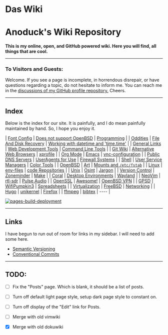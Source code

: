 # Das Wiki

# Anoduck's Wiki Repository

__This is my online, open, and GitHub powered wiki. Here you will find, all things that are cool.__

-----

### To Visitors and Guests:

Welcome. If you see a page is incomplete, in horrendous disrepair, or have questions regarding a topic, do not hesitate to inform me. You
can reach me in the [discussions of my GitHub profile repository.](https://github.com/anoduck) Cheers.

-----

## Index

Below is the index for our site. It is painfully, and I do mean painfully maintained by hand. So, I hope you enjoy it.

| [Font Config](font_config)       | [Does not support OpenBSD](unsupported_for_OpenBSD) | [Programming](programming)                                      |
| [Oddities](oddities)             | [File And Disk Recovery](file_disk-recovery)        | [Working with datetime and 'time.time'](datetime_and_time.time) |
| [General Links](links)           | [Web Development Tools](web_dev_tools)              | [Command Line Tools](command_line_tools)                        |
| [Git Wiki](git-wiki-skeleton)    | [Alternative Web Browsers](web_browsers)            | [xprofile](xprofile)                                            |
| [Org Mode](orgmode)              | [Emacs](emacs)                                      | [vnc-configuration](vnc)                                        |
| [Public DNS Servers](dns)        | [UserAgents for Use](useragent)                     | [Firewall Systems](firewall)                                    |
| [Shell](shell)                   | [User Service Managers](service_managers)           | [Color Tools](color_tools)                                      |
| [OpenBSD](openbsd)               | [Art](art)                                          | [Mounts and `/etc/fstab`](mount_fstab)                          |
| [Linux](linux)                   | [env-files](env-files)                              | [code Repositories](repos)                                      |
| [Unix](unix)                     | [Osint](osint)                                      | [Jargon](jargon)                                                |
| [Version Control](versioning)    | [Zoneminder](zoneminder)                            | [Make](make)                                                    |
| [Coral](google-coral)            | [Desktop Environments](Desktops)                    | [Wayland](wayland)                                              |
| [NeoVim](nvim)                   | [rtl-sdr](rtl-sdr)                                  | [Pulse Audio](pulse)                                            |
| [OpenSSL](openssl)               | [Awesome!](awesome)                                 | [OpenBSD VPN](open-openvpn)                                     |
| [GPSD](gpsd)                     | [WifiPumpkin3](wp3)                                 | [Spreadsheets](spreadsheet)                                     |
| [Virtualization](virtualization) | [FreeBSD](freebsd)                                  | [Networking](networking)                                        |
| [Hugo](hugo)                     | [unikernel](unikernel)                              | [Firefox](firefox)                                              |
| [ffmpeg](ffmpeg)                 | [bibtex](bibtex)                                   | ----                                                            |

[![pages-build-deployment](https://github.com/anoduck/wiki/actions/workflows/pages/pages-build-deployment/badge.svg)](https://github.com/anoduck/wiki/actions/workflows/pages/pages-build-deployment)

-----

## Links

I have begun to run out of room for links in my sidebar. I will need to add some here.

- [Semantic Versioning](https://semver.org)
- [Conventional Commits](https://www.conventionalcommits.org/)

-----

## TODO:

- [ ] Fix the "Posts" page. Which is blank, it should be a list of posts.
- [ ] Turn off default light page style, setup dark page style to constant on.
- [ ] Turn off display of the "Edit" link for Posts.
- [ ] Merge with old vimwiki
- [x] Merge with old dokuwiki

